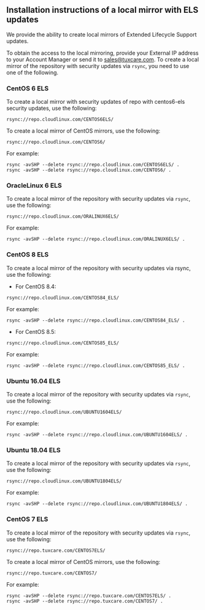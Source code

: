 ## Installation instructions of a local mirror with ELS updates

We provide the ability to create local mirrors of Extended Lifecycle Support updates.

To obtain the access to the local mirroring, provide your External IP address to your Account Manager or send it to [sales@tuxcare.com](mailto:sales@cloudlinux.com). To create a local mirror of the repository with security updates via `rsync`, you need to use one of the following.

### CentOS 6 ELS

To create a local mirror with security updates of repo with centos6-els security updates, use the following:

```
rsync://repo.cloudlinux.com/CENTOS6ELS/
```

To create a local mirror of CentOS mirrors, use the following:

```
rsync://repo.cloudlinux.com/CENTOS6/
```

For example:

```
rsync -avSHP --delete rsync://repo.cloudlinux.com/CENTOS6ELS/ .
rsync -avSHP --delete rsync://repo.cloudlinux.com/CENTOS6/ .
```

### OracleLinux 6 ELS

To create a local mirror of the repository with security updates via `rsync`, use the following:

```
rsync://repo.cloudlinux.com/ORALINUX6ELS/
```

For example:

```
rsync -avSHP --delete rsync://repo.cloudlinux.com/ORALINUX6ELS/ .
```

### CentOS 8 ELS

To create a local mirror of the repository with security updates via rsync, use the following:

* For CentOS 8.4:

```
rsync://repo.cloudlinux.com/CENTOS84_ELS/
```

For example:

```
rsync -avSHP --delete rsync://repo.cloudlinux.com/CENTOS84_ELS/ .
```

* For CentOS 8.5:

```
rsync://repo.cloudlinux.com/CENTOS85_ELS/
```

For example:

```
rsync -avSHP --delete rsync://repo.cloudlinux.com/CENTOS85_ELS/ .
```

### Ubuntu 16.04 ELS

To create a local mirror of the repository with security updates via `rsync`, use the following:

```
rsync://repo.cloudlinux.com/UBUNTU1604ELS/
```

For example:

```
rsync -avSHP --delete rsync://repo.cloudlinux.com/UBUNTU1604ELS/ .
```

### Ubuntu 18.04 ELS

To create a local mirror of the repository with security updates via `rsync`, use the following:
```
rsync://repo.cloudlinux.com/UBUNTU1804ELS/
```

For example:
```
rsync -avSHP --delete rsync://repo.cloudlinux.com/UBUNTU1804ELS/ .
```

### CentOS 7 ELS

To create a local mirror of the repository with security updates via `rsync`, use the following:
```
rsync://repo.tuxcare.com/CENTOS7ELS/
```

To create a local mirror of CentOS mirrors, use the following:

```
rsync://repo.tuxcare.com/CENTOS7/
```

For example:

```
rsync -avSHP --delete rsync://repo.tuxcare.com/CENTOS7ELS/ .
rsync -avSHP --delete rsync://repo.tuxcare.com/CENTOS7/ .
```